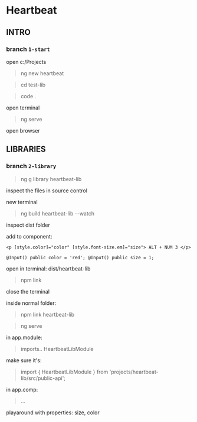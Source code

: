 # Heartbeat

## INTRO
### branch `1-start`

open c:/Projects

>ng new heartbeat

>cd test-lib

>code .

open terminal 

>ng serve

open browser 

## LIBRARIES
### branch `2-library`

>ng g library heartbeat-lib

inspect the files in source control

new terminal

>ng build heartbeat-lib --watch

inspect dist folder

add to component:

`
    <p [style.color]="color" [style.font-size.em]="size">
      ALT + NUM 3
    </p>
`

`
@Input() public color = 'red';
@Input() public size = 1;
`

open in terminal: dist/heartbeat-lib

>npm link

close the terminal

inside normal folder:

>npm link heartbeat-lib

>ng serve

in app.module:

> imports.. HeartbeatLibModule

make sure it's:

> import { HeartbeatLibModule } from 'projects/heartbeat-lib/src/public-api';

in app.comp:

><heartbeat>...
  
playaround with properties: size, color
